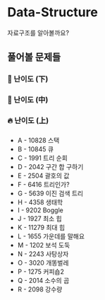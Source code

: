 # Data-Structure
자료구조를 알아볼까요?
## 풀어볼 문제들

### :watermelon: 난이도 (下)


### :evergreen_tree: 난이도 (中)


### :fire: 난이도 (上)



### 

+ A - 10828 스택
+ B - 10845 큐
+ C - 1991 트리 순회
+ D - 2042 구간 합 구하기
+ E - 2504 괄호의 값
+ F - 6416 트리인가?
+ G - 5639 이진 검색 트리
+ H - 4358 생태학
+ I - 9202 Boggle
+ J - 1927 최소 힙
+ K - 11279 최대 힙
+ L - 1655 가운데를 말해요
+ M - 1202 보석 도둑
+ N - 2243 사탕상자
+ O - 3020 개똥벌레
+ P - 1275 커피숍2
+ Q - 2014 소수의 곱
+ R - 2098 강수량
